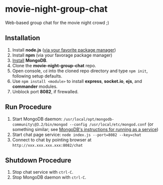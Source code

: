 # movie-night-group-chat
Web-based group chat for the movie night crowd ;)

## Installation
1. Install **node.js** ([via your favorite package manager](https://nodejs.org/en/download/package-manager/))
2. Install **npm** (via your favorage package manager)
3. [Install](https://docs.mongodb.com/v3.2/administration/install-community/) **MongoDB**.
3. Clone the **movie-night-group-chat** repo.
4. Open console, `cd` into the cloned repo directory and type `npm init`, following setup defaults.
5. Use `npm install <module>` to install **express**, **socket.io**, **ejs**, and **commander** modules.
6. Unblock port **8082**, if firewalled.

## Run Procedure
1. Start MongoDB daemon: `/usr/local/opt/mongodb-community\@3.2/bin/mongod --config /usr/local/etc/mongod.conf` (or something similar; see [MongoDB's instructions for running as a service](https://docs.mongodb.com/manual/tutorial/install-mongodb-on-ubuntu/#run-mongodb-community-edition))
2. Start chat page service: `node index.js --port=8082 --key=chat`
3. Connect to chat by pointing browser at `http://xxx.xxx.xxx.xxx:8082/chat`

## Shutdown Procedure
1. Stop chat service with `ctrl-C`.
2. Stop MongoDB daemon with `ctrl-C`.
